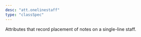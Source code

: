 ```yaml
---
desc: "att.onelinestaff"
type: "classSpec"
---
```


Attributes that record placement of notes on a single-line staff.